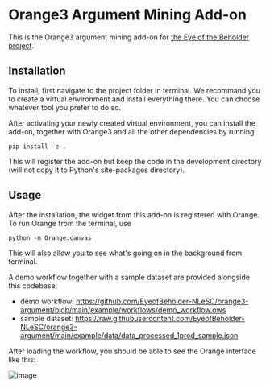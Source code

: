 # Orange3 Argument Mining Add-on

This is the Orange3 argument mining add-on for [the Eye of the Beholder project](https://research-software-directory.org/projects/the-eye-of-the-beholder). 


## Installation

To install, first navigate to the project folder in terminal. We recommand you to create a virtual environment and install everything there. You can choose whatever tool you prefer to do so.

After activating your newly created virtual environment, you can install the add-on, together with Orange3 and all the other dependencies by running

```
pip install -e .
```

This will register the add-on but keep the code in the development directory (will not copy it to Python's site-packages directory).


## Usage

After the installation, the widget from this add-on is registered with Orange. To run Orange from the terminal,
use

```
python -m Orange.canvas
```

This will also allow you to see what's going on in the background from terminal.

A demo workflow together with a sample dataset are provided alongside this codebase:
- demo workflow: https://github.com/EyeofBeholder-NLeSC/orange3-argument/blob/main/example/workflows/demo_workflow.ows
- sample dataset: https://raw.githubusercontent.com/EyeofBeholder-NLeSC/orange3-argument/main/example/data/data_processed_1prod_sample.json

After loading the workflow, you should be able to see the Orange interface like this:

![image](https://user-images.githubusercontent.com/92043159/218071751-2da27971-625f-409a-9d0b-1fc7452af9ba.png)
